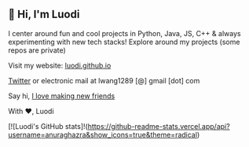 ## 👋 Hi, I'm Luodi

I center around fun and cool projects in Python, Java, JS, C++ & always experimenting with new tech stacks! Explore around my projects (some repos are private)

Visit my website: [luodi.github.io](luodi.github.io)

[Twitter](twitter.com/luodiwg) or 
electronic mail at lwang1289 [@] gmail [dot] com

Say hi, [I love making new friends](https://lettersfromhomeandaway.substack.com/p/-letter-36-on-friendship?s=r&curius=1419) 

With ❤️, Luodi

[![Luodi's GitHub stats]!(https://github-readme-stats.vercel.app/api?username=anuraghazra&show_icons=true&theme=radical)

